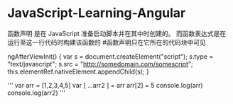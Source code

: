 # JavaScript-Learning-Angular
函数声明 是在 JavaScript 准备启动脚本并在其中时创建的。
而函数表达式是在运行至这一行代码时构建该函数的
#函数声明只在它所在的代码块中可见

ngAfterViewInit() {
  var s = document.createElement("script");
  s.type = "text/javascript";
  s.src = "http://somedomain.com/somescript";
  this.elementRef.nativeElement.appendChild(s);
}

'''
var arr = [1,2,3,4,5]
var [ ...arr2 ] = arr
arr[2] = 5
console.log(arr)
console.log(arr2)
'''
